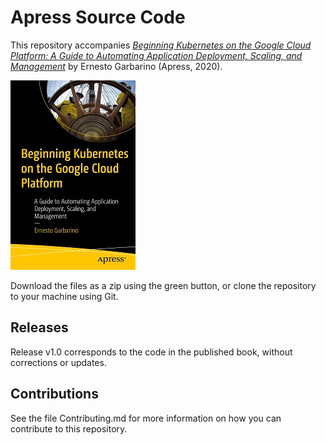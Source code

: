 # Apress Source Code

This repository accompanies [*Beginning Kubernetes on the Google Cloud Platform: A Guide to Automating Application Deployment, Scaling, and Management*](https://www.apress.com/9781484254905) by Ernesto Garbarino  (Apress, 2020).

[comment]: #cover
![Cover image](9781484254905.jpg)

Download the files as a zip using the green button, or clone the repository to your machine using Git.

## Releases

Release v1.0 corresponds to the code in the published book, without corrections or updates.

## Contributions

See the file Contributing.md for more information on how you can contribute to this repository.